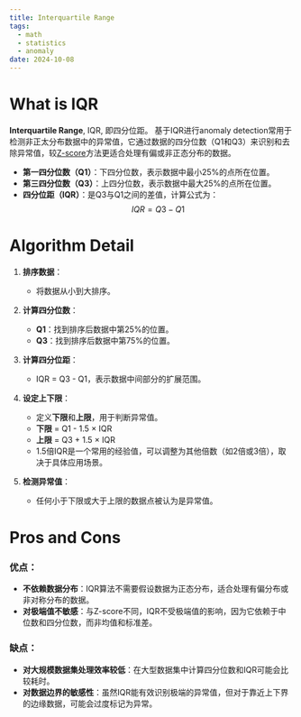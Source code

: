 ```yaml
---
title: Interquartile Range
tags:
  - math
  - statistics
  - anomaly
date: 2024-10-08
---
```

# What is IQR

**Interquartile Range**, IQR, 即四分位距。
基于IQR进行anomaly detection常用于检测非正太分布数据中的异常值，它通过数据的四分位数（Q1和Q3）来识别和去除异常值，较[Z-score](math/statistic/anomaly_detection/z_score.md)方法更适合处理有偏或非正态分布的数据。

- **第一四分位数（Q1）**：下四分位数，表示数据中最小25%的点所在位置。
- **第三四分位数（Q3）**：上四分位数，表示数据中最大25%的点所在位置。
- **四分位距（IQR）**：是Q3与Q1之间的差值，计算公式为：  
$$
IQR = Q3 - Q1
$$

# Algorithm Detail

1. **排序数据**：
    
    - 将数据从小到大排序。
2. **计算四分位数**：
    
    - **Q1**：找到排序后数据中第25%的位置。
    - **Q3**：找到排序后数据中第75%的位置。
3. **计算四分位距**：
    
    - IQR = Q3 - Q1，表示数据中间部分的扩展范围。
4. **设定上下限**：
    
    - 定义**下限**和**上限**，用于判断异常值。
    - **下限** = Q1 - 1.5 × IQR
    - **上限** = Q3 + 1.5 × IQR
    - 1.5倍IQR是一个常用的经验值，可以调整为其他倍数（如2倍或3倍），取决于具体应用场景。
5. **检测异常值**：
    
    - 任何小于下限或大于上限的数据点被认为是异常值。


# Pros and Cons

### 优点：

- **不依赖数据分布**：IQR算法不需要假设数据为正态分布，适合处理有偏分布或非对称分布的数据。
- **对极端值不敏感**：与Z-score不同，IQR不受极端值的影响，因为它依赖于中位数和四分位数，而非均值和标准差。

### 缺点：

- **对大规模数据集处理效率较低**：在大型数据集中计算四分位数和IQR可能会比较耗时。
- **对数据边界的敏感性**：虽然IQR能有效识别极端的异常值，但对于靠近上下界的边缘数据，可能会过度标记为异常。
